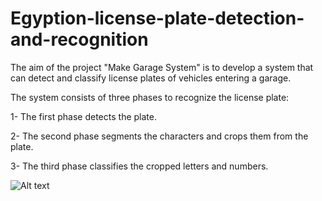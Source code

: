 # Egyption-license-plate-detection-and-recognition

The aim of the project "Make Garage System" is to develop a system that can detect and classify license plates of vehicles entering a garage.

The system consists of three phases to recognize the license plate:

  1- The first phase detects the plate.
  
  2- The second phase segments the characters and crops them from the plate.
  
  3- The third phase classifies the cropped letters and numbers.
  
![Alt text](https://github.com/TmohamedashrafT/Arabic-license-plate-detection-and-recognition/blob/main/images/img1.png)
